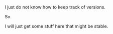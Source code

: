 I just do not know how to keep track of versions.

So.

I will just get some stuff here that might be stable.

